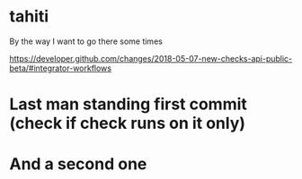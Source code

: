 # tahiti

By the way I want to go there some times

https://developer.github.com/changes/2018-05-07-new-checks-api-public-beta/#integrator-workflows


# Last man standing first commit (check if check runs on it only)


# And a second one